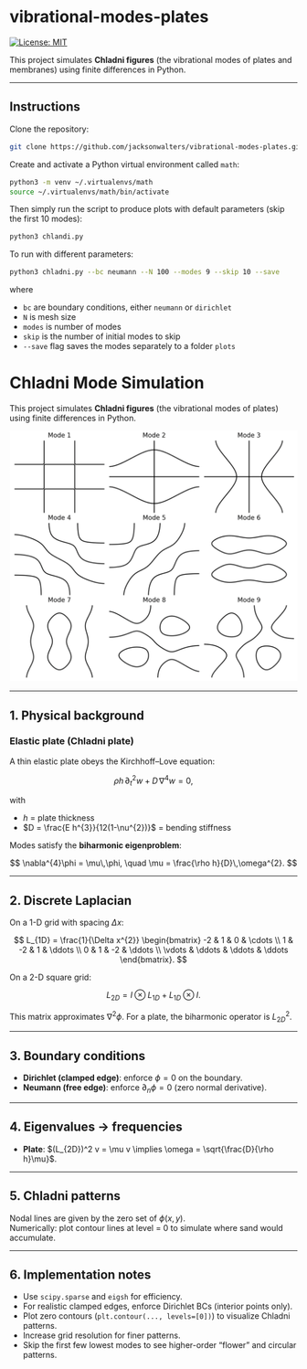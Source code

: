 # vibrational-modes-plates

[![License: MIT](https://img.shields.io/badge/License-MIT-brightgreen.svg)](https://opensource.org/licenses/MIT)

This project simulates **Chladni figures** (the vibrational modes of plates and membranes) using finite differences in Python.

---

## Instructions

Clone the repository:

```sh
git clone https://github.com/jacksonwalters/vibrational-modes-plates.git
```

Create and activate a Python virtual environment called `math`:

```sh
python3 -m venv ~/.virtualenvs/math
source ~/.virtualenvs/math/bin/activate
```

Then simply run the script to produce plots with default parameters (skip the first 10 modes):

```sh
python3 chlandi.py
```

To run with different parameters:

```sh
python3 chladni.py --bc neumann --N 100 --modes 9 --skip 10 --save
```

where 

- `bc` are boundary conditions, either `neumann` or `dirichlet`
- `N` is mesh size
- `modes` is number of modes
- `skip` is the number of initial modes to skip
- `--save` flag saves the modes separately to a folder `plots`

# Chladni Mode Simulation

This project simulates **Chladni figures** (the vibrational modes of plates) using finite differences in Python.

![Chladni Modes](plots/chladni_modes.png)

---

## 1. Physical background

### Elastic plate (Chladni plate)

A thin elastic plate obeys the Kirchhoff–Love equation:

$$
\rho h\,\partial_{t}^{2}w + D\,\nabla^{4}w = 0,
$$

with  
- $h$ = plate thickness  
- $D = \frac{E h^{3}}{12(1-\nu^{2})}$ = bending stiffness

Modes satisfy the **biharmonic eigenproblem**:

$$
\nabla^{4}\phi = \mu\,\phi, \quad \mu = \frac{\rho h}{D}\,\omega^{2}.
$$

---

## 2. Discrete Laplacian

On a 1-D grid with spacing $\Delta x$:

$$
L_{1D} = \frac{1}{\Delta x^{2}}
\begin{bmatrix}
-2 & 1 & 0 & \cdots \\
1 & -2 & 1 & \ddots \\
0 & 1 & -2 & \ddots \\
\vdots & \ddots & \ddots & \ddots
\end{bmatrix}.
$$

On a 2-D square grid:

$$
L_{2D} = I \otimes L_{1D} + L_{1D} \otimes I.
$$

This matrix approximates $\nabla^{2}\phi$. For a plate, the biharmonic operator is $L_{2D}^2$.

---

## 3. Boundary conditions

- **Dirichlet (clamped edge)**: enforce $\phi = 0$ on the boundary.  
- **Neumann (free edge)**: enforce $\partial_n \phi = 0$ (zero normal derivative).  

---

## 4. Eigenvalues → frequencies

- **Plate**: $(L_{2D})^2 v = \mu v \implies \omega = \sqrt{\frac{D}{\rho h}\mu}$.

---

## 5. Chladni patterns

Nodal lines are given by the zero set of $\phi(x,y)$.  
Numerically: plot contour lines at level = 0 to simulate where sand would accumulate.

---

## 6. Implementation notes

- Use `scipy.sparse` and `eigsh` for efficiency.  
- For realistic clamped edges, enforce Dirichlet BCs (interior points only).  
- Plot zero contours (`plt.contour(..., levels=[0])`) to visualize Chladni patterns.  
- Increase grid resolution for finer patterns.  
- Skip the first few lowest modes to see higher-order “flower” and circular patterns.


